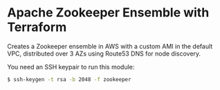 # Apache Zookeeper Ensemble with Terraform

Creates a Zookeeper ensemble in AWS with a custom AMI in the default VPC, distributed over 3 AZs using Route53 DNS for node discovery.

You need an SSH keypair to run this module:
```bash
$ ssh-keygen -t rsa -b 2048 -f zookeeper
```